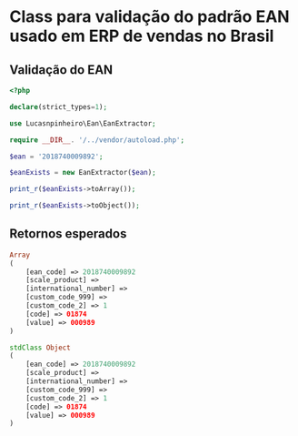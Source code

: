 # Class para validação do padrão EAN usado em ERP de vendas no Brasil

## Validação do EAN

```php
<?php

declare(strict_types=1);

use Lucasnpinheiro\Ean\EanExtractor;

require __DIR__. '/../vendor/autoload.php';

$ean = '2018740009892';

$eanExists = new EanExtractor($ean);

print_r($eanExists->toArray());

print_r($eanExists->toObject());
```

## Retornos esperados

```php
Array
(
    [ean_code] => 2018740009892
    [scale_product] => 
    [international_number] => 
    [custom_code_999] => 
    [custom_code_2] => 1
    [code] => 01874
    [value] => 000989
)
```

```php
stdClass Object
(
    [ean_code] => 2018740009892
    [scale_product] => 
    [international_number] => 
    [custom_code_999] => 
    [custom_code_2] => 1
    [code] => 01874
    [value] => 000989
)
```